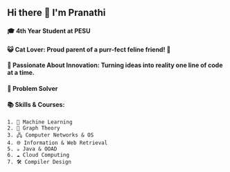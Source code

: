## Hi there 👋 I'm Pranathi

<!--
**pranathipraveen1402/pranathipraveen1402** is a ✨ _special_ ✨ repository because its `README.md` (this file) appears on your GitHub profile.

Here are some ideas to get you started:

- 🔭 I’m currently working on ...
- 🌱 I’m currently learning ...
- 👯 I’m looking to collaborate on ...
- 🤔 I’m looking for help with ...
- 💬 Ask me about ...
- 📫 How to reach me: ...
- 😄 Pronouns: ...
- ⚡ Fun fact: ...
-->

#### 🎓 4th Year Student at PESU
#### 😺 Cat Lover: Proud parent of a purr-fect feline friend! 🐾
#### 🚀 Passionate About Innovation: Turning ideas into reality one line of code at a time.
#### 🔧 Problem Solver
#### 📚 Skills & Courses:
    1. 🤖 Machine Learning
    2. 🔢 Graph Theory
    3. 🖧 Computer Networks & OS
    4. 🌐 Information & Web Retrieval
    5. ☕ Java & OOAD
    6. ☁️ Cloud Computing
    7. 🛠️ Compiler Design

